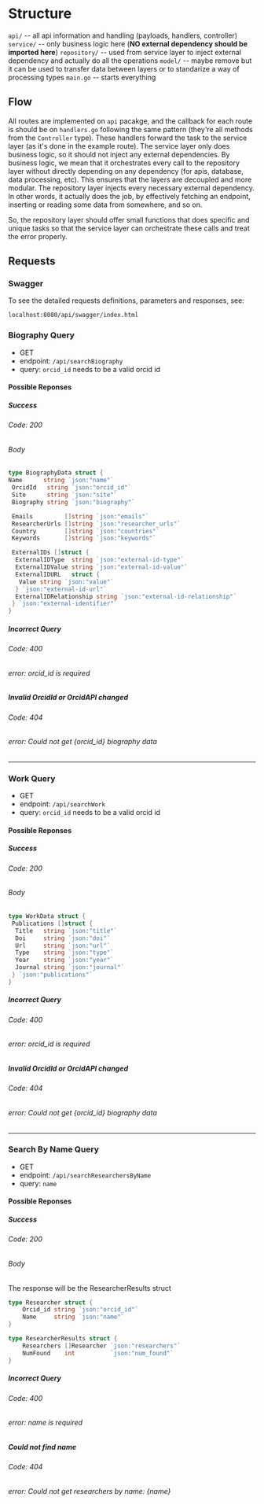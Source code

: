 # Structure

`api/` -- all api information and handling (payloads, handlers, controller)
`service/` -- only business logic here (**NO external dependency should be imported here**)
`repository/` -- used from service layer to inject external dependency and actually do all the operations
`model/` -- maybe remove but it can be used to transfer data between layers or to standarize a way of processing types
`main.go` -- starts everything

## Flow

All routes are implemented on `api` pacakge, and the callback for each route is should be on `handlers.go` following the same pattern (they're all methods from the `Controller` type). These handlers forward the task to the service layer (as it's done in the example route). The service layer only does business logic, so it should not inject any external dependencies. By business logic, we mean that it orchestrates every call to the repository layer without directly depending on any dependency (for apis, database, data processing, etc). This ensures that the layers are decoupled and more modular.
The repository layer injects every necessary external dependency. In other words, it actually does the job, by effectively fetching an endpoint, inserting or reading some data from somewhere, and so on.

So, the repository layer should offer small functions that does specific and unique tasks so that the service layer can orchestrate these calls and treat the error properly.

## Requests

### Swagger

To see the detailed requests definitions, parameters and responses, see:

```txt
localhost:8080/api/swagger/index.html
```

### Biography Query

- GET
- endpoint: `/api/searchBiography`
- query: `orcid_id` needs to be a valid orcid id

#### Possible Reponses

##### Success

###### Code: 200

###### Body

```go
type BiographyData struct {
Name      string `json:"name"`
 OrcidId   string `json:"orcid_id"`
 Site      string `json:"site"`
 Biography string `json:"biography"`

 Emails         []string `json:"emails"`
 ResearcherUrls []string `json:"researcher_urls"`
 Country        []string `json:"countries"`
 Keywords       []string `json:"keywords"`

 ExternalIDs []struct {
  ExternalIDType  string `json:"external-id-type"`
  ExternalIDValue string `json:"external-id-value"`
  ExternalIDURL   struct {
   Value string `json:"value"`
  } `json:"external-id-url"`
  ExternalIDRelationship string `json:"external-id-relationship"`
 } `json:"external-identifier"`
}
```

##### Incorrect Query

###### Code: 400

###### error: orcid_id is required

##### Invalid OrcidId or OrcidAPI changed

###### Code: 404

###### error: Could not get {orcid_id} biography data

---

### Work Query

- GET
- endpoint: `/api/searchWork`
- query: `orcid_id` needs to be a valid orcid id

#### Possible Reponses

##### Success

###### Code: 200

###### Body

```go
type WorkData struct {
 Publications []struct {
  Title   string `json:"title"`
  Doi     string `json:"doi"`
  Url     string `json:"url"`
  Type    string `json:"type"`
  Year    string `json:"year"`
  Journal string `json:"journal"`
 } `json:"publications"`
}
```

##### Incorrect Query

###### Code: 400

###### error: orcid_id is required

##### Invalid OrcidId or OrcidAPI changed

###### Code: 404

###### error: Could not get {orcid_id} biography data

---

### Search By Name Query

- GET
- endpoint: `/api/searchResearchersByName`
- query: `name`

#### Possible Reponses

##### Success

###### Code: 200

###### Body

The response will be the ResearcherResults struct
```go
type Researcher struct {
	Orcid_id string `json:"orcid_id"`
	Name     string `json:"name"`
}

type ResearcherResults struct {
	Researchers []Researcher `json:"researchers"`
	NumFound    int          `json:"num_found"`
}
```

##### Incorrect Query

###### Code: 400

###### error: name is required

##### Could not find name

###### Code: 404

###### error: Could not get researchers by name: {name}
